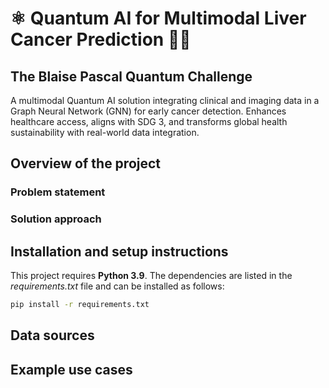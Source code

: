 # ⚛️ Quantum AI for Multimodal Liver Cancer Prediction 🔬🏥
## The Blaise Pascal Quantum Challenge

A multimodal Quantum AI solution integrating clinical and imaging data in a Graph Neural Network (GNN) for early cancer detection. Enhances healthcare access, aligns with SDG 3, and transforms global health sustainability with real-world data integration.

## Overview of the project
### Problem statement


### Solution approach


## Installation and setup instructions
This project requires **Python 3.9**. The dependencies are listed in the _requirements.txt_ file and can be installed as follows:

```sh
pip install -r requirements.txt
```

## Data sources


## Example use cases
